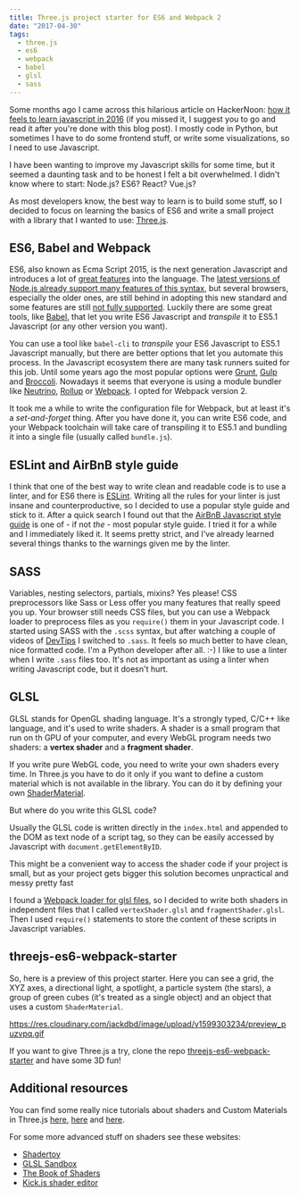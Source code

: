 ```yaml
---
title: Three.js project starter for ES6 and Webpack 2
date: "2017-04-30"
tags:
  - three.js
  - es6
  - webpack
  - babel
  - glsl
  - sass
---
```


Some months ago I came across this hilarious article on HackerNoon: [how it feels to learn javascript in 2016](https://hackernoon.com/how-it-feels-to-learn-javascript-in-2016-d3a717dd577f) (if you missed it, I suggest you to go and read it after you're done with this blog post). I mostly code in Python, but sometimes I have to do some frontend stuff, or write some visualizations, so I need to use Javascript.

I have been wanting to improve my Javascript skills for some time, but it seemed a daunting task and to be honest I felt a bit overwhelmed. I didn't know where to start: Node.js? ES6? React? Vue.js?

As most developers know, the best way to learn is to build some stuff, so I decided to focus on learning the basics of ES6 and write a small project with a library that I wanted to use: [Three.js](https://threejs.org/).

## ES6, Babel and Webpack

ES6, also known as Ecma Script 2015, is the next generation Javascript and introduces a lot of [great features](https://babeljs.io/learn-es2015/) into the language. The [latest versions of Node.js already support many features of this syntax](https://nodejs.org/en/docs/es6/), but several browsers, especially the older ones, are still behind in adopting this new standard and some features are still [not fully supported](https://caniuse.com/#search=es6). Luckily there are some great tools, like [Babel](https://babeljs.io/), that let you write ES6 Javascript and _transpile_ it to ES5.1 Javascript (or any other version you want).

You can use a tool like `babel-cli` to _transpile_ your ES6 Javascript to ES5.1 Javascript manually, but there are better options that let you automate this process. In the Javascript ecosystem there are many task runners suited for this job. Until some years ago the most popular options were [Grunt](https://gruntjs.com/), [Gulp](https://gulpjs.com/) and [Broccoli](https://broccolijs.com/). Nowadays it seems that everyone is using a module bundler like [Neutrino](https://www.npmjs.com/package/neutrino), [Rollup](https://rollupjs.org/) or [Webpack](https://webpack.github.io/). I opted for Webpack version 2.

It took me a while to write the configuration file for Webpack, but at least it's a _set-and-forget_ thing.
After you have done it, you can write ES6 code, and your Webpack toolchain will take care of transpiling it to ES5.1 and bundling it into a single file (usually called `bundle.js`).

## ESLint and AirBnB style guide

I think that one of the best way to write clean and readable code is to use a linter, and for ES6 there is [ESLint](https://eslint.org/). Writing all the rules for your linter is just insane and counterproductive, so I decided to use a popular style guide and stick to it. After a quick search I found out that the [AirBnB Javascript style guide](https://github.com/airbnb/javascript) is one of - if not _the_ - most popular style guide. I tried it for a while and I immediately liked it. It seems pretty strict, and I've already learned several things thanks to the warnings given me by the linter.

## SASS

Variables, nesting selectors, partials, mixins? Yes please! CSS preprocessors like Sass or Less offer you many features that really speed you up. Your browser still needs CSS files, but you can use a Webpack loader to preprocess files as you `require()` them in your Javascript code.
I started using SASS with the `.scss` syntax, but after watching a couple of videos of [DevTips](https://www.youtube.com/channel/UCyIe-61Y8C4_o-zZCtO4ETQ) I switched to `.sass`. It feels so much better to have clean, nice formatted code. I'm a Python developer after all. :-)
I like to use a linter when I write `.sass` files too. It's not as important as using a linter when writing Javascript code, but it doesn't hurt.

## GLSL

GLSL stands for OpenGL shading language. It's a strongly typed, C/C++ like language, and it's used to write shaders.
A shader is a small program that run on th GPU of your computer, and every WebGL program needs two shaders: a **vertex shader** and a **fragment shader**.

If you write pure WebGL code, you need to write your own shaders every time. In Three.js you have to do it only if you want to define a custom material which is not available in the library. You can do it by defining your own [ShaderMaterial](https://threejs.org/docs/#api/materials/ShaderMaterial).

But where do you write this GLSL code?

Usually the GLSL code is written directly in the `index.html` and appended to the DOM as text node of a script tag, so they can be easily accessed by Javascript with `document.getElementByID`.

This might be a convenient way to access the shader code if your project is small, but as your project gets bigger this solution becomes unpractical and messy pretty fast

I found a [Webpack loader for glsl files](https://www.npmjs.com/package/webpack-glsl-loader), so I decided to write both shaders in independent files that I called `vertexShader.glsl` and `fragmentShader.glsl`. Then I used `require()` statements to store the content of these scripts in Javascript variables.

## threejs-es6-webpack-starter

So, here is a preview of this project starter. Here you can see a grid, the XYZ axes, a directional light, a spotlight, a particle system (the stars), a group of green cubes (it's treated as a single object) and an object that uses a custom `ShaderMaterial`.

https://res.cloudinary.com/jackdbd/image/upload/v1599303234/preview_puzvpq.gif

If you want to give Three.js a try, clone the repo [threejs-es6-webpack-starter](https://github.com/jackdbd/threejs-es6-webpack-starter) and have some 3D fun!

## Additional resources

You can find some really nice tutorials about shaders and Custom Materials in Three.js [here](https://blog.cjgammon.com/threejs-custom-shader-material), [here](https://github.com/Jam3/jam3-lesson-webgl-shader-threejs) and [here](https://aerotwist.com/tutorials/an-introduction-to-shaders-part-1/).

For some more advanced stuff on shaders see these websites:

* [Shadertoy](https://www.shadertoy.com/)
* [GLSL Sandbox](https://glslsandbox.com/)
* [The Book of Shaders](https://thebookofshaders.com/)
* [Kick.js shader editor](https://www.kickjs.org/example/shader_editor/shader_editor.html)
